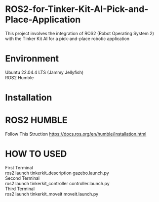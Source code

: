 # ROS2-for-Tinker-Kit-AI-Pick-and-Place-Application
This project involves the integration of ROS2 (Robot Operating System 2) with the Tinker Kit AI for a pick-and-place robotic application


# Environment
Ubuntu 22.04.4 LTS (Jammy Jellyfish) <br>
ROS2 Humble <br>

# Installation
# ROS2 HUMBLE
Follow This Struction https://docs.ros.org/en/humble/Installation.html <br>


# HOW TO USED
First Terminal<br>
  ros2  launch tinkerkit_description gazebo.launch.py<br>
Second Terminal<br>
  ros2 launch tinkerkit_controller controller.launch.py<br>
Third Terminal<br>
  ros2 launch tinkerkit_moveit moveit.launch.py<br>
